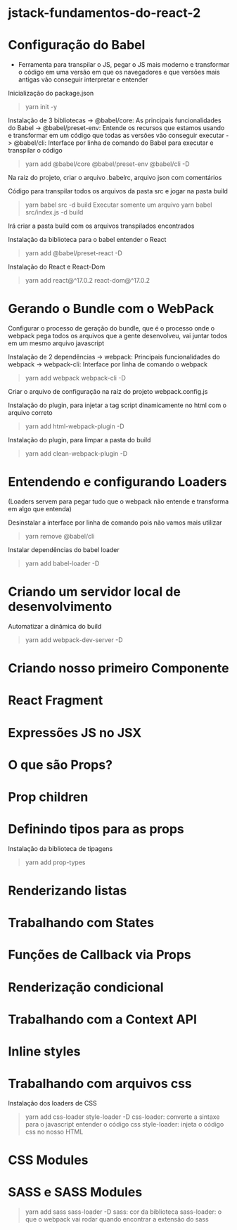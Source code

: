 # jstack-fundamentos-do-react-2

# Configuração do Babel

- Ferramenta para transpilar o JS, pegar o JS mais moderno e transformar o código em uma versão em que os navegadores e que versões mais antigas vão conseguir interpretar e entender

Inicialização do package.json
  > yarn init -y

Instalação de 3 bibliotecas
  -> @babel/core: As principais funcionalidades do Babel
  -> @babel/preset-env: Entende os recursos que estamos usando e transformar em um código que todas as versões vão conseguir executar
  -> @babel/cli: Interface por linha de comando do Babel para executar e transpilar o código

  > yarn add @babel/core @babel/preset-env @babel/cli -D

Na raiz do projeto, criar o arquivo .babelrc, arquivo json com comentários

Código para transpilar todos os arquivos da pasta src e jogar na pasta build
  > yarn babel src -d build
Executar somente um arquivo
  > yarn babel src/index.js -d build

Irá criar a pasta build com os arquivos transpilados encontrados


Instalação da biblioteca para o babel entender o React
  > yarn add @babel/preset-react -D

Instalação do React e React-Dom
  > yarn add react@^17.0.2 react-dom@^17.0.2


# Gerando o Bundle com o WebPack

Configurar o processo de geração do bundle, que é o processo onde o webpack pega todos os arquivos que a gente desenvolveu, vai juntar todos em um mesmo arquivo javascript

Instalação de 2 dependências
  -> webpack: Principais funcionalidades do webpack
  -> webpack-cli: Interface por linha de comando o webpack

  > yarn add webpack webpack-cli -D

Criar o arquivo de configuração na raíz do projeto
webpack.config.js

Instalação do plugin, para injetar a tag script dinamicamente no html com o arquivo correto
  > yarn add html-webpack-plugin -D

Instalação do plugin, para limpar a pasta do build
  > yarn add clean-webpack-plugin -D


# Entendendo e configurando Loaders
(Loaders servem para pegar tudo que o webpack não entende e transforma em algo que entenda)


Desinstalar a interface por linha de comando pois não vamos mais utilizar
  > yarn remove @babel/cli

Instalar dependências do babel loader
  > yarn add babel-loader -D

# Criando um servidor local de desenvolvimento

Automatizar a dinâmica do build

  > yarn add webpack-dev-server -D


# Criando nosso primeiro Componente

# React Fragment

# Expressões JS no JSX

# O que são Props?

# Prop children

# Definindo tipos para as props

Instalação da biblioteca de tipagens
  > yarn add prop-types

# Renderizando listas

# Trabalhando com States

# Funções de Callback via Props

# Renderização condicional

# Trabalhando com a Context API

# Inline styles


# Trabalhando com arquivos css

Instalação dos loaders de CSS
  > yarn add css-loader style-loader -D
  css-loader: converte a sintaxe para o javascript entender o código css
  style-loader: injeta o código css no nosso HTML

# CSS Modules

# SASS e SASS Modules
  > yarn add sass sass-loader -D
  sass: cor da biblioteca
  sass-loader: o que o webpack vai rodar quando encontrar a extensão do sass
